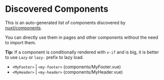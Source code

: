 # Discovered Components

This is an auto-generated list of components discovered by [nuxt/components](https://github.com/nuxt/components).

You can directly use them in pages and other components without the need to import them.

**Tip:** If a component is conditionally rendered with `v-if` and is big, it is better to use `Lazy` or `lazy-` prefix to lazy load.

- `<MyFooter>` | `<my-footer>` (components/MyFooter.vue)
- `<MyHeader>` | `<my-header>` (components/MyHeader.vue)
